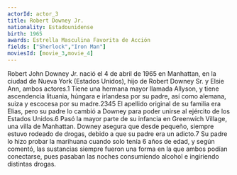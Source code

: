 ```yaml
---
actorId: actor_3
title: Robert Downey Jr.
nationality: Estadounidense
birth: 1965   
awards: Estrella Masculina Favorita de Acción
fields: ["Sherlock","Iron Man"]
moviesId: [movie_3,movie_4]
---
```


Robert John Downey Jr. nació el 4 de abril de 1965 en Manhattan, en la ciudad de Nueva York (Estados Unidos), hijo de Robert Downey Sr. y Elsie Ann, ambos actores.1​ Tiene una hermana mayor llamada Allyson, y tiene ascendencia lituania, húngara e irlandesa por su padre, así como alemana, suiza y escocesa por su madre.2​3​4​5​ El apellido original de su familia era Elias, pero su padre lo cambió a Downey para poder unirse al ejército de los Estados Unidos.6​ Pasó la mayor parte de su infancia en Greenwich Village, una villa de Manhattan. Downey asegura que desde pequeño, siempre estuvo rodeado de drogas, debido a que su padre era un adicto.7​ Su padre lo hizo probar la marihuana cuando solo tenía 6 años de edad, y según comentó, las sustancias siempre fueron una forma en la que ambos podían conectarse, pues pasaban las noches consumiendo alcohol e ingiriendo distintas drogas.